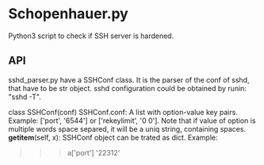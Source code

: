 Schopenhauer.py
===================
Python3 script to check if SSH server is hardened.

API
-------------
sshd_parser.py have a SSHConf class. It is the parser of the conf of sshd, that have to be str object. sshd configuration could be obtained by runin: "sshd -T".

class SSHConf(conf)
SSHConf.conf: A list with option-value key pairs. Example: ['port', '6544'] or ['rekeylimit', '0 0']. Note that if value of option is multiple words space separed, it will be a uniq string, containing spaces.
__getitem__(self, x): SSHConf object can be trated as dict. Example:
>>> a['port']
'22312'

